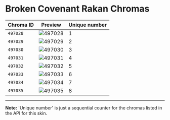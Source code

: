 # Broken Covenant Rakan Chromas

| Chroma ID | Preview | Unique number |
|---|---|---|
| `497028` | ![497028](https://raw.communitydragon.org/latest/plugins/rcp-be-lol-game-data/global/default/v1/champion-chroma-images/497/497028.png) | 1 |
| `497029` | ![497029](https://raw.communitydragon.org/latest/plugins/rcp-be-lol-game-data/global/default/v1/champion-chroma-images/497/497029.png) | 2 |
| `497030` | ![497030](https://raw.communitydragon.org/latest/plugins/rcp-be-lol-game-data/global/default/v1/champion-chroma-images/497/497030.png) | 3 |
| `497031` | ![497031](https://raw.communitydragon.org/latest/plugins/rcp-be-lol-game-data/global/default/v1/champion-chroma-images/497/497031.png) | 4 |
| `497032` | ![497032](https://raw.communitydragon.org/latest/plugins/rcp-be-lol-game-data/global/default/v1/champion-chroma-images/497/497032.png) | 5 |
| `497033` | ![497033](https://raw.communitydragon.org/latest/plugins/rcp-be-lol-game-data/global/default/v1/champion-chroma-images/497/497033.png) | 6 |
| `497034` | ![497034](https://raw.communitydragon.org/latest/plugins/rcp-be-lol-game-data/global/default/v1/champion-chroma-images/497/497034.png) | 7 |
| `497035` | ![497035](https://raw.communitydragon.org/latest/plugins/rcp-be-lol-game-data/global/default/v1/champion-chroma-images/497/497035.png) | 8 |

---

**Note:** 'Unique number' is just a sequential counter for the chromas listed in the API for this skin.